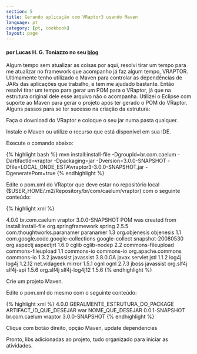 ```yaml
---
section: 5
title: Gerando aplicação com VRaptor3 usando Maven
language: pt
category: [pt, cookbook]
layout: page
---
```


<h4>por Lucas H. G. Toniazzo no seu <a href="http://www.lucas.hgt.nom.br/wordpress/?p=107">blog</a></h4>


Algum tempo sem atualizar as coisas por aqui, resolvi tirar um tempo para me atualizar no framework que acompanho já faz algum tempo, VRAPTOR.
Ultimamente tenho utilizado o Maven para controlar as dependências de JARs das aplicações que trabalho, e tem me ajudado bastante. Então resolvi tirar um tempo para gerar um POM para o VRaptor, já que na estrutura original dele esse arquivo não o acompanha.
Utilizei o Eclipse com suporte ao Maven para gerar o projeto após ter gerado o POM do VRaptor.
Alguns passos para se ter sucesso na criação da estrutura:

Faça o download do VRaptor e coloque o seu jar numa pasta qualquer.

Instale o Maven ou utilize o recurso que está disponível em sua IDE.

Execute o comando abaixo:

{% highlight bash %}
mvn install:install-file -DgroupId=br.com.caelum -DartifactId=vraptor 
	-Dpackaging=jar -Dversion=3.0.0-SNAPSHOT 
	-Dfile=LOCAL_ONDE_ESTA\vraptor3-3.0.0-SNAPSHOT.jar -DgeneratePom=true
{% endhighlight %}

Edite o pom.xml do VRaptor que deve estar no repositório local ($USER_HOME/.m2/Repository/br/com/caelum/vraptor) com o seguinte conteúdo:

{% highlight xml %}
<?xml version="1.0" encoding="UTF-8"?>
<project
    xsi:schemaLocation="http://maven.apache.org/POM/4.0.0 
                        http://maven.apache.org/xsd/maven-4.0.0.xsd"
    xmlns="http://maven.apache.org/POM/4.0.0" 
    xmlns:xsi="http://www.w3.org/2001/XMLSchema-instance">
    <modelVersion>4.0.0</modelVersion>
    <groupId>br.com.caelum</groupId>
    <artifactId>vraptor</artifactId>
    <version>3.0.0-SNAPSHOT</version>
    <description>POM was created from install:install-file</description>
    <dependencies>
        <dependency>
            <groupId>org.springframework</groupId>
            <artifactId>spring</artifactId>
            <version>2.5.5</version>
        </dependency>
        <dependency>
            <groupId>com.thoughtworks.paranamer</groupId>
            <artifactId>paranamer</artifactId>
            <version>1.3</version>
        </dependency>
        <dependency>
            <groupId>org.objenesis</groupId>
            <artifactId>objenesis</artifactId>
            <version>1.1</version>
        </dependency>
        <dependency>
            <groupId>com.google.code.google-collections</groupId>
            <artifactId>google-collect</artifactId>
            <version>snapshot-20080530</version>
        </dependency>
        <dependency>
            <groupId>org.aspectj</groupId>
            <artifactId>aspectjrt</artifactId>
            <version>1.6.0</version>
        </dependency>
        <dependency>
            <groupId>cglib</groupId>
            <artifactId>cglib-nodep</artifactId>
            <version>2.2</version>
        </dependency>
        <dependency>
            <groupId>commons-fileupload</groupId>
            <artifactId>commons-fileupload</artifactId>
            <version>1.1</version>
            <exclusions>
                <exclusion>
                    <groupId>commons-io</groupId>
                    <artifactId>commons-io</artifactId>
                </exclusion>
            </exclusions>
        </dependency>
        <dependency>
            <groupId>org.apache.commons</groupId>
            <artifactId>commons-io</artifactId>
            <version>1.3.2</version>
        </dependency>
        <dependency>
            <groupId>javassist</groupId>
            <artifactId>javassist</artifactId>
            <version>3.8.0.GA</version>
        </dependency>
        <dependency>
            <groupId>javax.servlet</groupId>
            <artifactId>jstl</artifactId>
            <version>1.1.2</version>
        </dependency>
        <dependency>
            <groupId>log4j</groupId>
            <artifactId>log4j</artifactId>
            <version>1.2.12</version>
        </dependency>
        <dependency>
            <groupId>net.vidageek</groupId>
            <artifactId>mirror</artifactId>
            <version>1.5.1</version>
        </dependency>
        <dependency>
            <groupId>ognl</groupId>
            <artifactId>ognl</artifactId>
            <version>2.7.3</version>
            <exclusions>
                <exclusion>
                    <groupId>jboss</groupId>
                    <artifactId>javassist</artifactId>
                </exclusion>
            </exclusions>
        </dependency>
        <dependency>
            <groupId>org.slf4j</groupId>
            <artifactId>slf4j-api</artifactId>
            <version>1.5.6</version>
        </dependency>
        <dependency>
            <groupId>org.slf4j</groupId>
            <artifactId>slf4j-log4j12</artifactId>
            <version>1.5.6</version>
        </dependency>
    </dependencies>
</project>
{% endhighlight %}

Crie um projeto Maven.

Edite o pom.xml do mesmo com o seguinte conteúdo:

{% highlight xml %}
<project xmlns="http://maven.apache.org/POM/4.0.0" 
        xmlns:xsi="http://www.w3.org/2001/XMLSchema-instance"
    xsi:schemaLocation="http://maven.apache.org/POM/4.0.0 
                        http://maven.apache.org/maven-v4_0_0.xsd">
    <modelVersion>4.0.0</modelVersion>
    <groupId>GERALMENTE_ESTRUTURA_DO_PACKAGE</groupId>
    <artifactId>ARTIFACT_ID_QUE_DESEJAR</artifactId>
    <packaging>war</packaging>
    <name>NOME_QUE_DESEJAR</name>
    <version>0.0.1-SNAPSHOT</version>
    <dependencies>
        <dependency>
            <groupId>br.com.caelum</groupId>
            <artifactId>vraptor</artifactId>
            <version>3.0.0-SNAPSHOT</version>
        </dependency>
    </dependencies>
</project>
{% endhighlight %}

Clique com botão direito, opção Maven, update dependencies

Pronto, libs adicionadas ao projeto, tudo organizado para iniciar as atividades.
